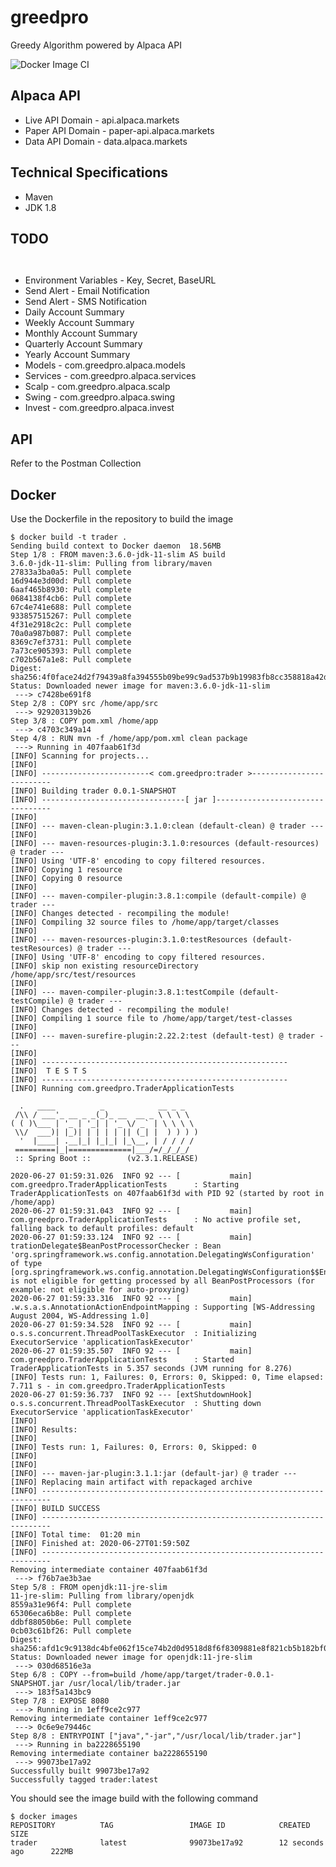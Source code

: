 # greedpro 

Greedy Algorithm powered by Alpaca API 

![Docker Image CI](https://github.com/ravivamsi/greed/workflows/Docker%20Image%20CI/badge.svg?branch=master)


## Alpaca API 

- Live API Domain - api.alpaca.markets
- Paper API Domain - paper-api.alpaca.markets
- Data API Domain - data.alpaca.markets

## Technical Specifications

- Maven 
- JDK 1.8 


## TODO
`																`
- Environment Variables - Key, Secret, BaseURL
- Send Alert - Email Notification
- Send Alert - SMS Notification
- Daily Account Summary
- Weekly Account Summary 
- Monthly Account Summary 
- Quarterly Account Summary 
- Yearly Account Summary 
- Models 	- com.greedpro.alpaca.models
- Services 	- com.greedpro.alpaca.services
- Scalp		- com.greedpro.alpaca.scalp
- Swing 	- com.greedpro.alpaca.swing
- Invest	- com.greedpro.alpaca.invest


## API

Refer to the Postman Collection

## Docker

Use the Dockerfile in the repository to build the image 

```
$ docker build -t trader .
Sending build context to Docker daemon  18.56MB
Step 1/8 : FROM maven:3.6.0-jdk-11-slim AS build
3.6.0-jdk-11-slim: Pulling from library/maven
27833a3ba0a5: Pull complete 
16d944e3d00d: Pull complete 
6aaf465b8930: Pull complete 
0684138f4cb6: Pull complete 
67c4e741e688: Pull complete 
933857515267: Pull complete 
4f31e2918c2c: Pull complete 
70a0a987b087: Pull complete 
8369c7ef3731: Pull complete 
7a73ce905393: Pull complete 
c702b567a1e8: Pull complete 
Digest: sha256:4f0face24d2f79439a8fa394555b09be99c9ad537b9b19983fb8cc358818a42d
Status: Downloaded newer image for maven:3.6.0-jdk-11-slim
 ---> c7428be691f8
Step 2/8 : COPY src /home/app/src
 ---> 929203139b26
Step 3/8 : COPY pom.xml /home/app
 ---> c4703c349a14
Step 4/8 : RUN mvn -f /home/app/pom.xml clean package
 ---> Running in 407faab61f3d
[INFO] Scanning for projects...
[INFO] 
[INFO] ------------------------< com.greedpro:trader >-------------------------
[INFO] Building trader 0.0.1-SNAPSHOT
[INFO] --------------------------------[ jar ]---------------------------------
[INFO] 
[INFO] --- maven-clean-plugin:3.1.0:clean (default-clean) @ trader ---
[INFO] 
[INFO] --- maven-resources-plugin:3.1.0:resources (default-resources) @ trader ---
[INFO] Using 'UTF-8' encoding to copy filtered resources.
[INFO] Copying 1 resource
[INFO] Copying 0 resource
[INFO] 
[INFO] --- maven-compiler-plugin:3.8.1:compile (default-compile) @ trader ---
[INFO] Changes detected - recompiling the module!
[INFO] Compiling 32 source files to /home/app/target/classes
[INFO] 
[INFO] --- maven-resources-plugin:3.1.0:testResources (default-testResources) @ trader ---
[INFO] Using 'UTF-8' encoding to copy filtered resources.
[INFO] skip non existing resourceDirectory /home/app/src/test/resources
[INFO] 
[INFO] --- maven-compiler-plugin:3.8.1:testCompile (default-testCompile) @ trader ---
[INFO] Changes detected - recompiling the module!
[INFO] Compiling 1 source file to /home/app/target/test-classes
[INFO] 
[INFO] --- maven-surefire-plugin:2.22.2:test (default-test) @ trader ---
[INFO] 
[INFO] -------------------------------------------------------
[INFO]  T E S T S
[INFO] -------------------------------------------------------
[INFO] Running com.greedpro.TraderApplicationTests

  .   ____          _            __ _ _
 /\\ / ___'_ __ _ _(_)_ __  __ _ \ \ \ \
( ( )\___ | '_ | '_| | '_ \/ _` | \ \ \ \
 \\/  ___)| |_)| | | | | || (_| |  ) ) ) )
  '  |____| .__|_| |_|_| |_\__, | / / / /
 =========|_|==============|___/=/_/_/_/
 :: Spring Boot ::        (v2.3.1.RELEASE)

2020-06-27 01:59:31.026  INFO 92 --- [           main] com.greedpro.TraderApplicationTests      : Starting TraderApplicationTests on 407faab61f3d with PID 92 (started by root in /home/app)
2020-06-27 01:59:31.043  INFO 92 --- [           main] com.greedpro.TraderApplicationTests      : No active profile set, falling back to default profiles: default
2020-06-27 01:59:33.124  INFO 92 --- [           main] trationDelegate$BeanPostProcessorChecker : Bean 'org.springframework.ws.config.annotation.DelegatingWsConfiguration' of type [org.springframework.ws.config.annotation.DelegatingWsConfiguration$$EnhancerBySpringCGLIB$$545cf036] is not eligible for getting processed by all BeanPostProcessors (for example: not eligible for auto-proxying)
2020-06-27 01:59:33.316  INFO 92 --- [           main] .w.s.a.s.AnnotationActionEndpointMapping : Supporting [WS-Addressing August 2004, WS-Addressing 1.0]
2020-06-27 01:59:34.528  INFO 92 --- [           main] o.s.s.concurrent.ThreadPoolTaskExecutor  : Initializing ExecutorService 'applicationTaskExecutor'
2020-06-27 01:59:35.507  INFO 92 --- [           main] com.greedpro.TraderApplicationTests      : Started TraderApplicationTests in 5.357 seconds (JVM running for 8.276)
[INFO] Tests run: 1, Failures: 0, Errors: 0, Skipped: 0, Time elapsed: 7.711 s - in com.greedpro.TraderApplicationTests
2020-06-27 01:59:36.737  INFO 92 --- [extShutdownHook] o.s.s.concurrent.ThreadPoolTaskExecutor  : Shutting down ExecutorService 'applicationTaskExecutor'
[INFO] 
[INFO] Results:
[INFO] 
[INFO] Tests run: 1, Failures: 0, Errors: 0, Skipped: 0
[INFO] 
[INFO] 
[INFO] --- maven-jar-plugin:3.1.1:jar (default-jar) @ trader ---
[INFO] Replacing main artifact with repackaged archive
[INFO] ------------------------------------------------------------------------
[INFO] BUILD SUCCESS
[INFO] ------------------------------------------------------------------------
[INFO] Total time:  01:20 min
[INFO] Finished at: 2020-06-27T01:59:50Z
[INFO] ------------------------------------------------------------------------
Removing intermediate container 407faab61f3d
 ---> f76b7ae3b3ae
Step 5/8 : FROM openjdk:11-jre-slim
11-jre-slim: Pulling from library/openjdk
8559a31e96f4: Pull complete 
65306eca6b8e: Pull complete 
ddbf88050b6e: Pull complete 
0cb03c61bf26: Pull complete 
Digest: sha256:afd1c9c9138dc4bfe062f15ce74b2d0d9518d8f6f8309881e8f821cb5b182bf0
Status: Downloaded newer image for openjdk:11-jre-slim
 ---> 030d68516e3a
Step 6/8 : COPY --from=build /home/app/target/trader-0.0.1-SNAPSHOT.jar /usr/local/lib/trader.jar
 ---> 183f5a143bc9
Step 7/8 : EXPOSE 8080
 ---> Running in 1eff9ce2c977
Removing intermediate container 1eff9ce2c977
 ---> 0c6e9e79446c
Step 8/8 : ENTRYPOINT ["java","-jar","/usr/local/lib/trader.jar"]
 ---> Running in ba2228655190
Removing intermediate container ba2228655190
 ---> 99073be17a92
Successfully built 99073be17a92
Successfully tagged trader:latest
```

You should see the image build with the following command

```
$ docker images
REPOSITORY          TAG                 IMAGE ID            CREATED             SIZE
trader              latest              99073be17a92        12 seconds ago      222MB
```
 